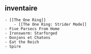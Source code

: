 ## inventaire
	- [[The One Ring]]
		- [[The One Ring: Strider Mode]]
	- Five Parsecs From Home
	- Ironsworm: Starforged
	- Donjons et Chatons
	- Eat the Reich
	- Spire